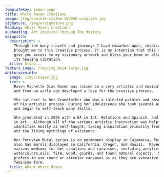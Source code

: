 ```yaml
---
templateKey: index-page
title: White Raven Creations
image: /img/dominik-scythe-152888-unsplash.jpg
signature: /img/wrsignature.png
heading: White Raven Creations
subheading: Art Inspired Through The Mystery
mainpitch:
  description: >
    Through the many travels and journeys I have embarked upon, inspiration has
    brought me to this creative process. It is my intention that this site will
    give you access to my visionary artwork and bless your home or altar with
    its healing vibration.   
  title: Aloha...
feature_image: /img/img_0614-large.jpg
whiteraveninfo:
  image: /img/image2.jpg
  text: >-
    Raven Michelle Diaz Raven was raised in a very artistic and musical home,
    and from an early age developed a love for the creative process.

    She sat next to her Grandfather who was a talented painter and absorbed much
    of his artistic process. During her adolescence she took several art classes
    and begin to self-teach many skills.

    She graduated in 2006 with a BA in Int. Relations and Spanish, and a minor
    in art.  Although all of the various artistic instruction was helpful, she
    identifies mostly as self-taught, taking inspiration primarily from Nature
    and the living mythology of existence.

    Her Peruvian Mural series is on permanent display in Cajamarca, Peru. She
    also has murals displayed in California, Oregon, and Hawaii.  Raven utilizes
    various mediums for her creations and canvasses, including acrylics,
    watercolors,oils, fire, wood, gourds, and found natural objects.  She
    prefers to use round or circular canvases as as they are evocative of the
    feminine form.
  title: About White Raven
---
```


